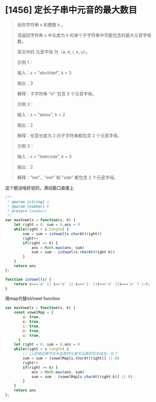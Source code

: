 # [1456] 定长子串中元音的最大数目

> 给你字符串 s 和整数 k 。
>
> 请返回字符串 s 中长度为 k 的单个子字符串中可能包含的最大元音字母数。
>
> 英文中的 元音字母 为（a, e, i, o, u）。
>
>示例 1：
>
>输入：s = "abciiidef", k = 3
>
>输出：3
>
>解释：子字符串 "iii" 包含 3 个元音字母。
>
>示例 2：
>
>
>输入：s = "aeiou", k = 2
>
>输出：2
>
>解释：任意长度为 2 的子字符串都包含 2 个元音字母。
>
>示例 3：
>
>输入：s = "leetcode", k = 3
>
>输出：2
>
>解释："lee"、"eet" 和 "ode" 都包含 2 个元音字母。

这个题没啥好说的，滑动窗口直接上

```js
/**
 * @param {string} s
 * @param {number} k
 * @return {number}
 */
var maxVowels = function(s, k) {
    let right = 0, sum = 0,ans = 0
    while(right < s.length) {
        sum = sum + isVowel(s.charAt(right))
        right++
        if(right >= k) {
            ans = Math.max(ans, sum)
            sum = sum - isVowel(s.charAt(right-k))
        }
    }
    return ans
};

function isVowel(s) {
    return s==='a' || s=='e' || s==='i' ||s==='o' ||s==='u' ? 1:0;
}
```

用map代替isVowel function
```js
var maxVowels = function(s, k) {
    const vowelMap = {
        a: true,
        e: true,
        i: true,
        o: true,
        u: true,
      }
    let right = 0, sum = 0,ans = 0
    while(right < s.length) {
        // js逻辑运算符优先级竟然比算术运算符优先级低，吐了
        sum = sum + (vowelMap[s.charAt(right)] || 0)
        right++
        if(right >= k) {
            ans = Math.max(ans, sum)
            sum = sum - (vowelMap[s.charAt(right-k)] || 0)
        }
    }
    return ans
};
```